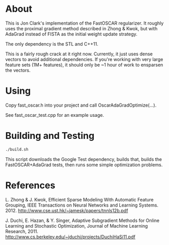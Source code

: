About
=====

This is Jon Clark's implementation of the FastOSCAR regularizer. It roughly uses the proximal gradient method described in Zhong & Kwok, but with AdaGrad instead of FISTA as the initial weight update strategy.

The only dependency is the STL and C++11.

This is a fairly rough crack at it right now. Currently, it just uses dense vectors to avoid additional dependencies. If you're working with very large feature sets (1M+ features), it should only be ~1 hour of work to ensparsen the vectors.


Using
=====

Copy fast_oscar.h into your project and call OscarAdaGradOptimize(...).

See fast_oscar_test.cpp for an example usage.


Building and Testing
====================

```bash
./build.sh
```

This script downloads the Google Test dependency, builds that, builds the FastOSCAR+AdaGrad tests, then runs some simple optimization problems.

References
==========

L. Zhong & J. Kwok, Efficient Sparse Modeling With Automatic Feature Grouping, IEEE Transactions on Neural Networks and Learning Systems. 2012. http://www.cse.ust.hk/~jamesk/papers/tnnls12b.pdf

J. Duchi, E. Hazan, & Y. Singer, Adaptive Subgradient Methods for Online Learning and Stochastic Optimization, Journal of Machine Learning Research, 2011. http://www.cs.berkeley.edu/~jduchi/projects/DuchiHaSi11.pdf
